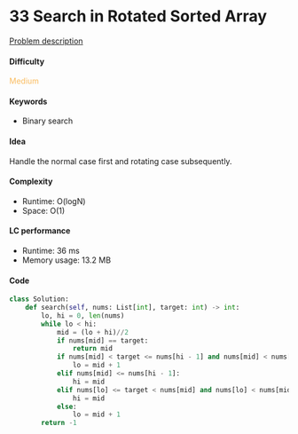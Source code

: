 33 Search in Rotated Sorted Array    
=======================
[Problem description](https://leetcode.com/problems/search-in-rotated-sorted-array/)

#### Difficulty
<span style="color:#FABC60">Medium</span>

#### Keywords
- Binary search

#### Idea
Handle the normal case first and rotating case subsequently. 

#### Complexity
- Runtime: O(logN)
- Space: O(1)
  
#### LC performance
- Runtime: 36 ms
- Memory usage: 13.2 MB

#### Code
```python
class Solution:
    def search(self, nums: List[int], target: int) -> int:
        lo, hi = 0, len(nums)
        while lo < hi:
            mid = (lo + hi)//2
            if nums[mid] == target:
                return mid
            if nums[mid] < target <= nums[hi - 1] and nums[mid] < nums[hi - 1]:
                lo = mid + 1
            elif nums[mid] <= nums[hi - 1]:
                hi = mid
            elif nums[lo] <= target < nums[mid] and nums[lo] < nums[mid]:
                hi = mid
            else:
                lo = mid + 1
        return -1
```